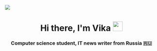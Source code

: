 <img src="https://i.pinimg.com/originals/7d/07/a2/7d07a255678962d30d8717dcf5dbd266.gif"/>
<h1 align="center">Hi there, I'm Vika</a> 
<img src="https://github.com/blackcater/blackcater/raw/main/images/Hi.gif" height="32"/></h1>
<h3 align="center">Computer science student, IT news writer from Russia 🇷🇺</h3>
